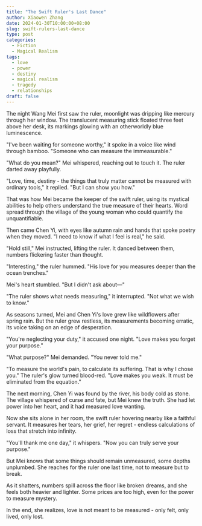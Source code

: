 ```yaml
---
title: "The Swift Ruler's Last Dance"
author: Xiaowen Zhang
date: 2024-01-30T10:00:00+08:00
slug: swift-rulers-last-dance
type: post
categories:
  - Fiction
  - Magical Realism
tags:
  - love
  - power
  - destiny
  - magical realism
  - tragedy
  - relationships
draft: false
---
```


The night Wang Mei first saw the ruler, moonlight was dripping like mercury through her window. The translucent measuring stick floated three feet above her desk, its markings glowing with an otherworldly blue luminescence.

"I've been waiting for someone worthy," it spoke in a voice like wind through bamboo. "Someone who can measure the immeasurable."

"What do you mean?" Mei whispered, reaching out to touch it. The ruler darted away playfully.

"Love, time, destiny - the things that truly matter cannot be measured with ordinary tools," it replied. "But I can show you how."

That was how Mei became the keeper of the swift ruler, using its mystical abilities to help others understand the true measure of their hearts. Word spread through the village of the young woman who could quantify the unquantifiable.

Then came Chen Yi, with eyes like autumn rain and hands that spoke poetry when they moved. "I need to know if what I feel is real," he said.

"Hold still," Mei instructed, lifting the ruler. It danced between them, numbers flickering faster than thought.

"Interesting," the ruler hummed. "His love for you measures deeper than the ocean trenches."

Mei's heart stumbled. "But I didn't ask about—"

"The ruler shows what needs measuring," it interrupted. "Not what we wish to know."

As seasons turned, Mei and Chen Yi's love grew like wildflowers after spring rain. But the ruler grew restless, its measurements becoming erratic, its voice taking on an edge of desperation.

"You're neglecting your duty," it accused one night. "Love makes you forget your purpose."

"What purpose?" Mei demanded. "You never told me."

"To measure the world's pain, to calculate its suffering. That is why I chose you." The ruler's glow turned blood-red. "Love makes you weak. It must be eliminated from the equation."

The next morning, Chen Yi was found by the river, his body cold as stone. The village whispered of curse and fate, but Mei knew the truth. She had let power into her heart, and it had measured love wanting.

Now she sits alone in her room, the swift ruler hovering nearby like a faithful servant. It measures her tears, her grief, her regret - endless calculations of loss that stretch into infinity.

"You'll thank me one day," it whispers. "Now you can truly serve your purpose."

But Mei knows that some things should remain unmeasured, some depths unplumbed. She reaches for the ruler one last time, not to measure but to break.

As it shatters, numbers spill across the floor like broken dreams, and she feels both heavier and lighter. Some prices are too high, even for the power to measure mystery.

In the end, she realizes, love is not meant to be measured - only felt, only lived, only lost.